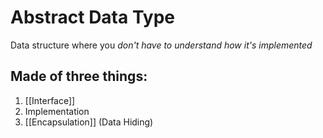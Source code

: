 # Abstract Data Type

Data structure where you *don't have to understand how it's implemented*

## Made of three things:
1. [[Interface]]
2. Implementation
3. [[Encapsulation]] (Data Hiding)